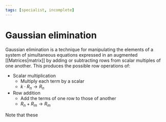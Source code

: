 ```yaml
---
tags: [specialist, incomplete]
---
```


# Gaussian elimination
Gaussian elimination is a technique for manipulating the elements of a system of simultaneous equations expressed in an augmented [[Matrices|matrix]] by adding or subtracting rows from scalar multiples of one another. This produces the possible row operations of:
- Scalar multiplication
	- Multiply each term by a scalar
	- $k\cdot R_n \to R_n$
- Row addition
	- Add the terms of one row to those of another
	- $R_n + R_m \to R_m$

Note that these 